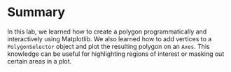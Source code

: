 # Summary

In this lab, we learned how to create a polygon programmatically and interactively using Matplotlib. We also learned how to add vertices to a `PolygonSelector` object and plot the resulting polygon on an `Axes`. This knowledge can be useful for highlighting regions of interest or masking out certain areas in a plot.
